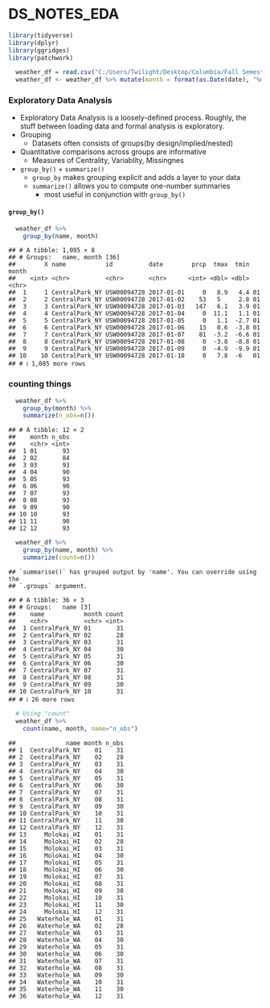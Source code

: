 DS_NOTES_EDA
================

``` r
library(tidyverse)
library(dplyr)
library(ggridges)
library(patchwork)
```

``` r
  weather_df = read.csv("C:/Users/Twilight/Desktop/Columbia/Fall Semester 2024/Data Science I/Datasets/weather_data.csv")
  weather_df <- weather_df %>% mutate(month = format(as.Date(date), "%m")) # creates a new column month extracted from date column
```

### Exploratory Data Analysis

- Exploratory Data Analysis is a loosely-defined process. Roughly, the
  stuff between loading data and formal analysis is exploratory.
- Grouping
  - Datasets often consists of groups(by design/implied/nested)
- Quantitative comparisons across groups are informative
  - Measures of Centrality, Variablity, Missingnes
- `group_by()` + `summarize()`
  - `group_by` makes grouping explicit and adds a layer to your data
  - `summarize()` allows you to compute one-number summaries
    - most useful in conjunction with `group_by()`

#### `group_by()`

``` r
  weather_df %>%
    group_by(name, month)
```

    ## # A tibble: 1,095 × 8
    ## # Groups:   name, month [36]
    ##        X name           id          date        prcp  tmax  tmin month
    ##    <int> <chr>          <chr>       <chr>      <int> <dbl> <dbl> <chr>
    ##  1     1 CentralPark_NY USW00094728 2017-01-01     0   8.9   4.4 01   
    ##  2     2 CentralPark_NY USW00094728 2017-01-02    53   5     2.8 01   
    ##  3     3 CentralPark_NY USW00094728 2017-01-03   147   6.1   3.9 01   
    ##  4     4 CentralPark_NY USW00094728 2017-01-04     0  11.1   1.1 01   
    ##  5     5 CentralPark_NY USW00094728 2017-01-05     0   1.1  -2.7 01   
    ##  6     6 CentralPark_NY USW00094728 2017-01-06    13   0.6  -3.8 01   
    ##  7     7 CentralPark_NY USW00094728 2017-01-07    81  -3.2  -6.6 01   
    ##  8     8 CentralPark_NY USW00094728 2017-01-08     0  -3.8  -8.8 01   
    ##  9     9 CentralPark_NY USW00094728 2017-01-09     0  -4.9  -9.9 01   
    ## 10    10 CentralPark_NY USW00094728 2017-01-10     0   7.8  -6   01   
    ## # ℹ 1,085 more rows

### counting things

``` r
  weather_df %>%
    group_by(month) %>%
    summarize(n_obs=n())
```

    ## # A tibble: 12 × 2
    ##    month n_obs
    ##    <chr> <int>
    ##  1 01       93
    ##  2 02       84
    ##  3 03       93
    ##  4 04       90
    ##  5 05       93
    ##  6 06       90
    ##  7 07       93
    ##  8 08       93
    ##  9 09       90
    ## 10 10       93
    ## 11 11       90
    ## 12 12       93

``` r
  weather_df %>%
    group_by(name, month) %>%
    summarize(count=n())
```

    ## `summarise()` has grouped output by 'name'. You can override using the
    ## `.groups` argument.

    ## # A tibble: 36 × 3
    ## # Groups:   name [3]
    ##    name           month count
    ##    <chr>          <chr> <int>
    ##  1 CentralPark_NY 01       31
    ##  2 CentralPark_NY 02       28
    ##  3 CentralPark_NY 03       31
    ##  4 CentralPark_NY 04       30
    ##  5 CentralPark_NY 05       31
    ##  6 CentralPark_NY 06       30
    ##  7 CentralPark_NY 07       31
    ##  8 CentralPark_NY 08       31
    ##  9 CentralPark_NY 09       30
    ## 10 CentralPark_NY 10       31
    ## # ℹ 26 more rows

``` r
  # Using "count"
  weather_df %>%
    count(name, month, name="n_obs")
```

    ##              name month n_obs
    ## 1  CentralPark_NY    01    31
    ## 2  CentralPark_NY    02    28
    ## 3  CentralPark_NY    03    31
    ## 4  CentralPark_NY    04    30
    ## 5  CentralPark_NY    05    31
    ## 6  CentralPark_NY    06    30
    ## 7  CentralPark_NY    07    31
    ## 8  CentralPark_NY    08    31
    ## 9  CentralPark_NY    09    30
    ## 10 CentralPark_NY    10    31
    ## 11 CentralPark_NY    11    30
    ## 12 CentralPark_NY    12    31
    ## 13     Molokai_HI    01    31
    ## 14     Molokai_HI    02    28
    ## 15     Molokai_HI    03    31
    ## 16     Molokai_HI    04    30
    ## 17     Molokai_HI    05    31
    ## 18     Molokai_HI    06    30
    ## 19     Molokai_HI    07    31
    ## 20     Molokai_HI    08    31
    ## 21     Molokai_HI    09    30
    ## 22     Molokai_HI    10    31
    ## 23     Molokai_HI    11    30
    ## 24     Molokai_HI    12    31
    ## 25   Waterhole_WA    01    31
    ## 26   Waterhole_WA    02    28
    ## 27   Waterhole_WA    03    31
    ## 28   Waterhole_WA    04    30
    ## 29   Waterhole_WA    05    31
    ## 30   Waterhole_WA    06    30
    ## 31   Waterhole_WA    07    31
    ## 32   Waterhole_WA    08    31
    ## 33   Waterhole_WA    09    30
    ## 34   Waterhole_WA    10    31
    ## 35   Waterhole_WA    11    30
    ## 36   Waterhole_WA    12    31
